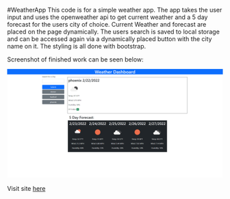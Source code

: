 #WeatherApp
This code is for a simple weather app. The app takes the user input and uses the openweather api to get current weather and a 5 day forecast for the users city of choice. Current Weather and forecast are placed on the page dynamically. The users search is saved to local storage and can be accessed again via a dynamically placed button with the city name on it. The styling is all done with bootstrap.

Screenshot of finished work can be seen below:

![Homework Screenshot](./assets/images/Homework6_Screenshot.png)

Visit site [here](https://bhodge166.github.io/WeatherApp/)
